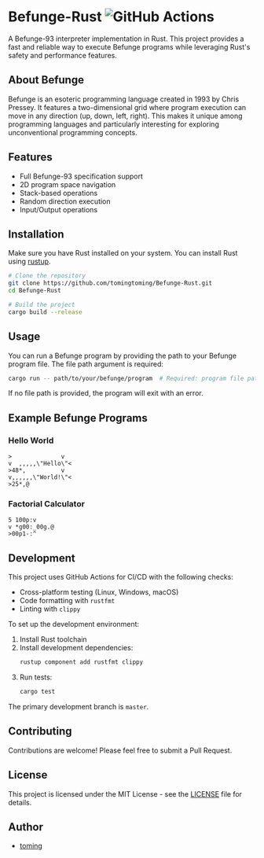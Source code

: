 # Befunge-Rust ![GitHub Actions](https://github.com/tomingtoming/Befunge-Rust/actions/workflows/rust.yml/badge.svg)

A Befunge-93 interpreter implementation in Rust. This project provides a fast and reliable way to execute Befunge programs while leveraging Rust's safety and performance features.

## About Befunge

Befunge is an esoteric programming language created in 1993 by Chris Pressey. It features a two-dimensional grid where program execution can move in any direction (up, down, left, right). This makes it unique among programming languages and particularly interesting for exploring unconventional programming concepts.

## Features

- Full Befunge-93 specification support
- 2D program space navigation
- Stack-based operations
- Random direction execution
- Input/Output operations

## Installation

Make sure you have Rust installed on your system. You can install Rust using [rustup](https://rustup.rs/).

```bash
# Clone the repository
git clone https://github.com/tomingtoming/Befunge-Rust.git
cd Befunge-Rust

# Build the project
cargo build --release
```

## Usage

You can run a Befunge program by providing the path to your Befunge program file. The file path argument is required:

```bash
cargo run -- path/to/your/befunge/program  # Required: program file path
```

If no file path is provided, the program will exit with an error.

## Example Befunge Programs

### Hello World
```befunge
>              v
v  ,,,,,\"Hello\"<
>48*,          v
v,,,,,,\"World!\"<
>25*,@
```

### Factorial Calculator
```befunge
5 100p:v
v *g00:_00g.@
>00p1-:^
```

## Development

This project uses GitHub Actions for CI/CD with the following checks:
- Cross-platform testing (Linux, Windows, macOS)
- Code formatting with `rustfmt`
- Linting with `clippy`

To set up the development environment:

1. Install Rust toolchain
2. Install development dependencies:
   ```bash
   rustup component add rustfmt clippy
   ```
3. Run tests:
   ```bash
   cargo test
   ```

The primary development branch is `master`.

## Contributing

Contributions are welcome! Please feel free to submit a Pull Request.

## License

This project is licensed under the MIT License - see the [LICENSE](LICENSE) file for details.

## Author

- [toming](https://github.com/tomingtoming)
